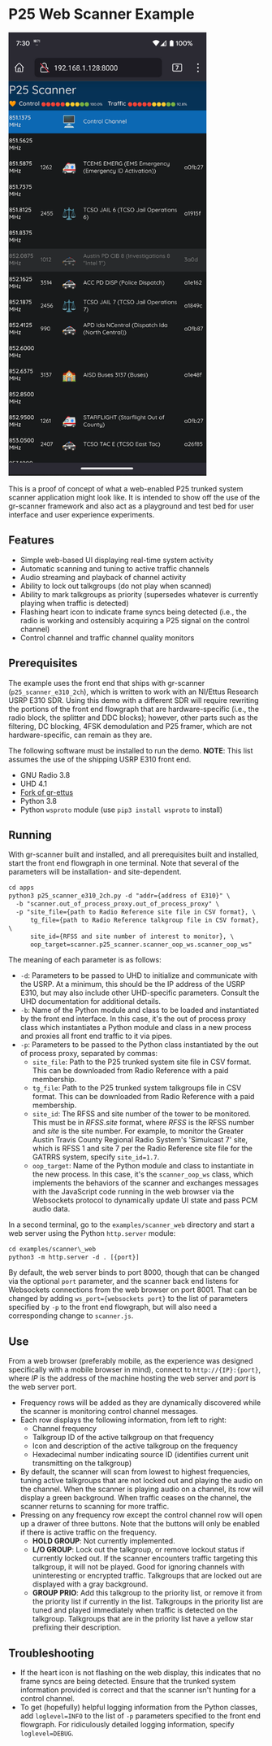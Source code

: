 # P25 Web Scanner Example

![Screenshot of the P25 web scanner interface on a mobile phone](../../images/web_scanner.png)

This is a proof of concept of what a web-enabled P25 trunked system scanner
application might look like. It is intended to show off the use of the
gr-scanner framework and also act as a playground and test bed for user
interface and user experience experiments.

## Features

* Simple web-based UI displaying real-time system activity
* Automatic scanning and tuning to active traffic channels
* Audio streaming and playback of channel activity
* Ability to lock out talkgroups (do not play when scanned)
* Ability to mark talkgroups as priority (supersedes whatever is currently
  playing when traffic is detected)
* Flashing heart icon to indicate frame syncs being detected (i.e., the
radio is working and ostensibly acquiring a P25 signal on the control channel)
* Control channel and traffic channel quality monitors

## Prerequisites

The example uses the front end that ships with gr-scanner
(`p25_scanner_e310_2ch`), which is written to work with an NI/Ettus Research
USRP E310 SDR. Using this demo with a different SDR will require rewriting the
portions of the front end flowgraph that are hardware-specific (i.e., the
radio block, the splitter and DDC blocks); however, other parts such as the
filtering, DC blocking, 4FSK demodulation and P25 framer, which are not
hardware-specific, can remain as they are.

The following software must be installed to run the demo. **NOTE**: This list
assumes the use of the shipping USRP E310 front end.

* GNU Radio 3.8
* UHD 4.1
* [Fork of gr-ettus](https://github.com/meowdul8/gr-ettus)
* Python 3.8
* Python `wsproto` module (use `pip3 install wsproto` to install)

## Running

With gr-scanner built and installed, and all prerequisites built and installed,
start the front end flowgraph in one terminal. Note that several of the
parameters will be installation- and site-dependent.

```
cd apps
python3 p25_scanner_e310_2ch.py -d "addr={address of E310}" \
  -b "scanner.out_of_process_proxy.out_of_process_proxy" \
  -p "site_file={path to Radio Reference site file in CSV format}, \
      tg_file={path to Radio Reference talkgroup file in CSV format}, \
      site_id={RFSS and site number of interest to monitor}, \
      oop_target=scanner.p25_scanner.scanner_oop_ws.scanner_oop_ws"
```

The meaning of each parameter is as follows:

* `-d`: Parameters to be passed to UHD to initialize and communicate with the
  USRP. At a minimum, this should be the IP address of the USRP E310, but
  may also include other UHD-specific parameters. Consult the UHD documentation
  for additional details.
* `-b`: Name of the Python module and class to be loaded and instantiated by
  the front end interface. In this case, it's the out of process proxy
  class which instantiates a Python module and class in a new process and
  proxies all front end traffic to it via pipes.
* `-p`: Parameters to be passed to the Python class instantiated by the out of
  process proxy, separated by commas:
  * `site_file`: Path to the P25 trunked system site file in CSV format.
    This can be downloaded from Radio Reference with a paid membership.
  * `tg_file`: Path to the P25 trunked system talkgroups file in CSV format.
    This can be downloaded from Radio Reference with a paid membership.
  * `site_id`: The RFSS and site number of the tower to be monitored. This
    must be in _RFSS_._site_ format, where _RFSS_ is the RFSS number and
    _site_ is the site number. For example, to monitor the Greater Austin
    Travis County Regional Radio System's 'Simulcast 7' site, which is
    RFSS 1 and site 7 per the Radio Reference site file for the GATRRS system,
    specify `site_id=1.7`.
  * `oop_target`: Name of the Python module and class to instantiate in
    the new process. In this case, it's the `scanner_oop_ws` class, which
    implements the behaviors of the scanner and exchanges messages with the
    JavaScript code running in the web browser via the Websockets protocol
    to dynamically update UI state and pass PCM audio data.

In a second terminal, go to the `examples/scanner_web` directory and start
a web server using the Python `http.server` module:

```
cd examples/scanner\_web
python3 -m http.server -d . [{port}]
```

By default, the web server binds to port 8000, though that can be changed
via the optional `port` parameter, and the scanner back end listens for
Websockets connections from the web browser on port 8001. That can be changed
by adding `ws_port={websockets port}` to the list of parameters specified by
`-p` to the front end flowgraph, but will also need a corresponding change
to `scanner.js`.

## Use

From a web browser (preferably mobile, as the experience was designed
specifically with a mobile browser in mind), connect to `http://{IP}:{port}`,
where _IP_ is the address of the machine hosting the web server and _port_
is the web server port.

* Frequency rows will be added as they are dynamically discovered while
  the scanner is monitoring control channel messages.
* Each row displays the following information, from left to right:
  * Channel frequency
  * Talkgroup ID of the active talkgroup on that frequency
  * Icon and description of the active talkgroup on the frequency
  * Hexadecimal number indicating source ID (identifies current unit
    transmitting on the talkgroup)
* By default, the scanner will scan from lowest to highest frequencies,
  tuning active talkgroups that are not locked out and playing the audio on
  the channel. When the scanner is playing audio on a channel, its row will
  display a green background. When traffic ceases on the channel, the scanner
  returns to scanning for more traffic.
* Pressing on any frequency row except the control channel row will open up a
  drawer of three buttons. Note that the buttons will only be enabled if there
  is active traffic on the frequency.
  * **HOLD GROUP**: Not currently implemented.
  * **L/O GROUP**: Lock out the talkgroup, or remove lockout status if
    currently locked out. If the scanner encounters traffic targeting this
    talkgroup, it will not be played. Good for ignoring channels with
    uninteresting or encrypted traffic. Talkgroups that are locked out
    are displayed with a gray background.
  * **GROUP PRIO**: Add this talkgroup to the priority list, or remove it
    from the priority list if currently in the list. Talkgroups in the
    priority list are tuned and played immediately when traffic is detected
    on the talkgroup. Talkgroups that are in the priority list have a yellow
    star prefixing their description.

## Troubleshooting

* If the heart icon is not flashing on the web display, this indicates that
  no frame syncs are being detected. Ensure that the trunked system information
  provided is correct and that the scanner isn't hunting for a control
  channel.
* To get (hopefully) helpful logging information from the Python classes, add
  `loglevel=INFO` to the list of `-p` parameters specified to the front end
  flowgraph. For ridiculously detailed logging information, specify
  `loglevel=DEBUG`.
